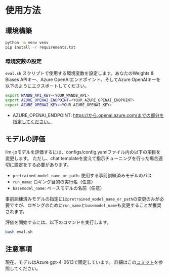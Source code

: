 # 使用方法

## 環境構築

```bash
python -m venv venv 
pip install -r requirements.txt
```

### 環境変数の設定
`eval.sh` スクリプトで使用する環境変数を設定します。あなたのWeights & Biases APIキー、Azure OpenAIエンドポイント、そしてAzure OpenAIキーを以下のようにエクスポートしてください。

```bash
export WANDB_API_KEY=<YOUR_WANDB_API>
export AZURE_OPENAI_ENDPOINT=<YOUR_AZURE_OPENAI_ENDPOINT>
export AZURE_OPENAI_KEY=<YOUR_AZURE_OPENAI_KEY>
```

- AZURE_OPENAI_ENDPOINT: https://から.openai.azure.com/までの部分を指定してください。

## モデルの評価
llm-jpモデルを評価するには、configs/config.yamlファイル内の以下の項目を変更します。
ただし、chat templateを変えて指示チューニングを行った場合適切に設定をする必要があります。

- `pretrained_model_name_or_path`: 使用する事前訓練済みモデルのパス
- `run_name`: ロギング目的の実行名（任意）
- `basemodel_name`: ベースモデルの名前（任意）

事前訓練済みモデルの指定には`pretrained_model_name_or_path`の変更のみが必要ですが、ロギングのために`run_name`と`basemodel_name`も変更することが推奨されます。

評価を開始するには、以下のコマンドを実行します。

```bash
bash eval.sh
```

## 注意事項
現在、モデルはAzure gpt-4-0613で固定しています。
詳細はこの[コミット](https://github.com/llm-jp/FastChat/commit/6a725994c7808aaed0c21ebde5befe14ff9ac8b1)を参照してください。